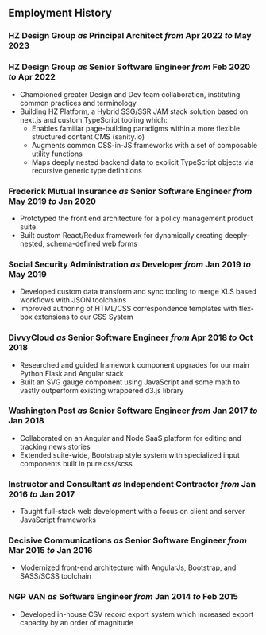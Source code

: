 ## Employment History

### HZ Design Group _as_ Principal Architect _from_ Apr 2022 _to_ May 2023

### HZ Design Group _as_ Senior Software Engineer _from_ Feb 2020 _to_ Apr 2022

- Championed greater Design and Dev team collaboration, instituting common practices and terminology
- Building HZ Platform, a Hybrid SSG/SSR JAM stack solution based on next.js and custom TypeScript
  tooling which:
  - Enables familiar page-building paradigms within a more flexible structured content CMS
    (sanity.io)
  - Augments common CSS-in-JS frameworks with a set of composable utility functions
  - Maps deeply nested backend data to explicit TypeScript objects via recursive generic type
    definitions

### Frederick Mutual Insurance _as_ Senior Software Engineer _from_ May 2019 _to_ Jan 2020

- Prototyped the front end architecture for a policy management product suite.
- Built custom React/Redux framework for dynamically creating deeply-nested, schema-defined web
  forms

### Social Security Administration _as_ Developer _from_ Jan 2019 _to_ May 2019

- Developed custom data transform and sync tooling to merge XLS based workflows with JSON toolchains
- Improved authoring of HTML/CSS correspondence templates with flex-box extensions to our CSS System

### DivvyCloud _as_ Senior Software Engineer _from_ Apr 2018 _to_ Oct 2018

- Researched and guided framework component upgrades for our main Python Flask and Angular stack
- Built an SVG gauge component using JavaScript and some math to vastly outperform existing
  wrappered d3.js library

### Washington Post _as_ Senior Software Engineer _from_ Jan 2017 _to_ Jan 2018

- Collaborated on an Angular and Node SaaS platform for editing and tracking news stories
- Extended suite-wide, Bootstrap style system with specialized input components built in pure
  css/scss

### Instructor and Consultant _as_ Independent Contractor _from_ Jan 2016 _to_ Jan 2017

- Taught full-stack web development with a focus on client and server JavaScript frameworks

### Decisive Communications _as_ Senior Software Engineer _from_ Mar 2015 _to_ Jan 2016

- Modernized front-end architecture with AngularJs, Bootstrap, and SASS/SCSS toolchain

### NGP VAN _as_ Software Engineer _from_ Jan 2014 _to_ Feb 2015

- Developed in-house CSV record export system which increased export capacity by an order of
  magnitude

<!-- ### SocietyLab.org _as_ Founding Application Architect _from_ Aug 2013 _to_ Jun 2016

- Built custom Node, NeDb, Ng + D3.js web app to visualize articles as a force directed graph of
  connected topics

### Marriott _as_ Front End Developer _from_ Feb 2013 _to_ Dec 2013

- Enhanced and maintained critical-path portions of the international reservations website
- Leveraged multivariate and interview-based user testing to define and verify development goals
- Worked closely with design team to ideate, prototype and execute UX concepts
- Assembled a collaborative, Node JS cloud-based toolchain to facilitate rapid UI/UX prototyping

### Unison Inc _as_ Front End Developer _from_ Nov 2012 _to_ Feb 2013

- Developed internal blog migration tool using Node.js, Express and Mocha
- Implemented responsive layouts from scratch, and with specialized frameworks

### Applied Information Systems _as_ Software Engineer _from_ Sep 2010 _to_ Nov 2012

- Collaborated on full stack architecture of a web-based print archive for Vogue and Playboy
  Magazines
- Championed adoption of modern and open web technologies amidst Microsoft-centric firm
- Introduced unit testing techniques to my team, providing leadership and guidance necessary to
  drive adoption

### Metrico Wireless _as_ Software Engineer _from_ Jul 2009 _to_ Sep 2010

- Provided web development expertise, supporting our transition from desktop applications to online
  SaaS offerings
- Utilized unit tests, automated integration tests, and TDD to maintain full code coverage for
  existing products

### Experient Inc _as_ Programmer Analyst _from_ Sep 2008 _to_ Jul 2009

- Specialized in improving the CSS and XHTML aspects of our internal codebase

### The IRIS Inc. _as_ IT Admin, Technical Researcher _from_ Jun 2000 _to_ Sep 2008

- Developed Java Computed Tomography simulations, exploring and testing a novel image acquisition
  technique -->
